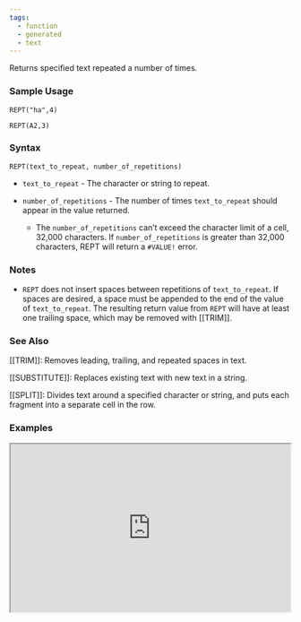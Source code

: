 ```yaml
---
tags:
  - function
  - generated
  - text
---
```


Returns specified text repeated a number of times.

### Sample Usage

`REPT("ha",4)`

`REPT(A2,3)`

### Syntax

`REPT(text_to_repeat, number_of_repetitions)`

* `text_to_repeat` - The character or string to repeat.
* `number_of_repetitions` - The number of times `text_to_repeat` should appear in the value returned.

  + The `number_of_repetitions` can’t exceed the character limit of a cell, 32,000 characters. If `number_of_repetitions` is greater than 32,000 characters, REPT will return a `#VALUE!` error.

### Notes

* `REPT` does not insert spaces between repetitions of `text_to_repeat`. If spaces are desired, a space must be appended to the end of the value of `text_to_repeat`. The resulting return value from `REPT` will have at least one trailing space, which may be removed with [[TRIM]].

### See Also

[[TRIM]]: Removes leading, trailing, and repeated spaces in text.

[[SUBSTITUTE]]: Replaces existing text with new text in a string.

[[SPLIT]]: Divides text around a specified character or string, and puts each fragment into a separate cell in the row.

### Examples

<iframe height="300" src="https://docs.google.com/spreadsheet/pub?key=0As3tAuweYU9QdENhc0ppdjdVRHZINElRQnB4RS13Y0E&amp;output=html" width="500"></iframe>